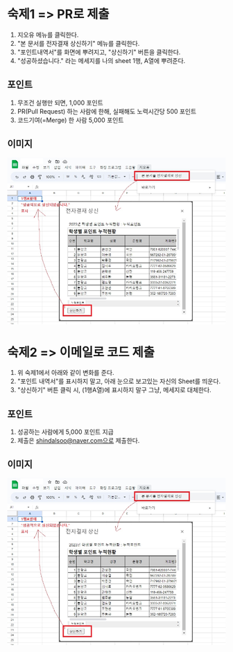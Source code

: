 # 숙제1 => PR로 제출
1. 지오유 메뉴를 클릭한다.
2. "본 문서를 전자결재 상신하기" 메뉴를 클릭한다.
3. "포인트내역서"를 화면에 뿌려지고, "상신하기" 버튼을 클릭한다.
4. "성공하셨습니다." 라는 메세지를 나의 sheet 1행, A열에 뿌려준다.

## 포인트
1. 무조건 실행만 되면, 1,000 포인트
2. PR(Pull Request) 하는 사람에 한해, 실패해도 노력시간당 500 포인트
3. 코드기여(=Merge) 한 사람 5,000 포인트

## 이미지
![숙제](../images/capture_20230531.jpg "숙제")

# 숙제2 => 이메일로 코드 제출
1. 위 숙제1에서 아래와 같이 변화를 준다.
2. "포인트 내역서"를 표시하지 말고, 아래 눈으로 보고있는 자신의 Sheet를 띄운다.
3. "상신하기" 버튼 클릭 시, (1행A열)에 표시하지 말구 그냥, 메세지로 대체한다.

## 포인트
1. 성공하는 사람에게 5,000 포인트 지급
2. 제출은 shindalsoo@naver.com으로 제출한다.

## 이미지
![숙제](../images/capture_20230531.jpg "숙제")
